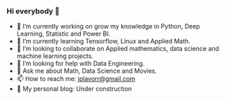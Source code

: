 ### Hi everybody 👋


- 🔭 I’m currently working on grow my knowledge in Python, Deep Learning, Statistic and Power BI.
- 🌱 I’m currently learning Tensorflow, Linux and Applied Math.
- 👯 I’m looking to collaborate on Applied mathematics, data science and machine learning projects.
- 🤔 I’m looking for help with Data Engineering.
- 💬 Ask me about Math, Data Science and Movies.
- 📫 How to reach me: jplavorr@gmail.com
- 📖 My personal blog: Under construction

